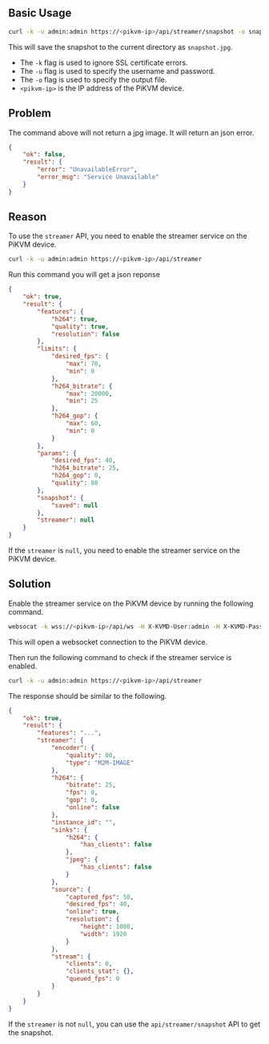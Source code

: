 ## Basic Usage

```bash
curl -k -u admin:admin https://<pikvm-ip>/api/streamer/snapshot -o snapshot.jpg
```

This will save the snapshot to the current directory as `snapshot.jpg`.

- The `-k` flag is used to ignore SSL certificate errors.
- The `-u` flag is used to specify the username and password.
- The `-o` flag is used to specify the output file.
- `<pikvm-ip>` is the IP address of the PiKVM device.

## Problem

The command above will not return a jpg image. It will return an json error.
```json
{
    "ok": false,
    "result": {
        "error": "UnavailableError",
        "error_msg": "Service Unavailable"
    }
}
```

## Reason

To use the `streamer` API, you need to enable the streamer service on the PiKVM device.

```bash
curl -k -u admin:admin https://<pikvm-ip>/api/streamer
```

Run this command you will get a json reponse

```json
{
    "ok": true,
    "result": {
        "features": {
            "h264": true,
            "quality": true,
            "resolution": false
        },
        "limits": {
            "desired_fps": {
                "max": 70,
                "min": 0
            },
            "h264_bitrate": {
                "max": 20000,
                "min": 25
            },
            "h264_gop": {
                "max": 60,
                "min": 0
            }
        },
        "params": {
            "desired_fps": 40,
            "h264_bitrate": 25,
            "h264_gop": 0,
            "quality": 80
        },
        "snapshot": {
            "saved": null
        },
        "streamer": null
    }
}
```

If the `streamer` is `null`, you need to enable the streamer service on the PiKVM device.

## Solution

Enable the streamer service on the PiKVM device by running the following command.

```bash
websocat -k wss://<pikvm-ip>/api/ws -H X-KVMD-User:admin -H X-KVMD-Passwd:admin
```

This will open a websocket connection to the PiKVM device.

Then run the following command to check if the streamer service is enabled.

```bash
curl -k -u admin:admin https://<pikvm-ip>/api/streamer
```

The response should be similar to the following.

```json
{
    "ok": true,
    "result": {
        "features": "...",
        "streamer": {
            "encoder": {
                "quality": 80,
                "type": "M2M-IMAGE"
            },
            "h264": {
                "bitrate": 25,
                "fps": 0,
                "gop": 0,
                "online": false
            },
            "instance_id": "",
            "sinks": {
                "h264": {
                    "has_clients": false
                },
                "jpeg": {
                    "has_clients": false
                }
            },
            "source": {
                "captured_fps": 50,
                "desired_fps": 40,
                "online": true,
                "resolution": {
                    "height": 1080,
                    "width": 1920
                }
            },
            "stream": {
                "clients": 0,
                "clients_stat": {},
                "queued_fps": 0
            }
        }
    }
}
```

If the `streamer` is not `null`, you can use the `api/streamer/snapshot` API to get the snapshot.
